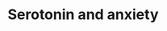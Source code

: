 ---
annotations:
- id: PW:0000316
  parent: regulatory pathway
  type: Pathway Ontology
  value: calcium/calmodulin dependent kinase signaling pathway
- id: DOID:2030
  parent: disease of mental health
  type: Disease Ontology
  value: anxiety disorder
- id: CL:0000850
  parent: native cell
  type: Cell Type Ontology
  value: serotonergic neuron
- id: PW:0000319
  parent: regulatory pathway
  type: Pathway Ontology
  value: altered calcineurin signaling pathway
- id: PW:0001187
  parent: regulatory pathway
  type: Pathway Ontology
  value: calcium/calmodulin dependent kinase 1 signaling pathway
- id: DOID:2030
  parent: disease of mental health
  type: Disease Ontology
  value: anxiety disorder
- id: PW:0000854
  parent: signaling pathway
  type: Pathway Ontology
  value: serotonin signaling pathway
authors:
- Khanspers
- Eweitz
citedin: ''
communities:
- ontox
description: Benekareddy et al observed the phenomenon that rats who were maternally
  separated show increased levels of induced anxiety-related behaviour during adulthood.
  Type 2 serotonin receptors have been implicated in anxiety related behaviour and
  may be suitable targets for reducing anxiety response. Benekareddy et al report
  that treatment with ketanserin (a serotonergic antagonist) during postnatal life
  blocked the long-lasting effects of maternal separation on anxiety behavior in the
  open field test and the elevated plus maze. Immediate Early Genes such as Arc have
  been found to be significantly affected in expression (Benekareddy et al). The downstream
  and upstream gene products of Arc were partly elucidated and presented in a pathway.  Proteins
  on this pathway have targeted assays available via the [https://assays.cancer.gov/available_assays?wp_id=WP3947
  CPTAC Assay Portal]
last-edited: 2024-12-09
ndex: c2b36b89-8b68-11eb-9e72-0ac135e8bacf
organisms:
- Homo sapiens
redirect_from:
- /index.php/Pathway:WP3947
- /instance/WP3947
- /instance/WP3947_r136018
revision: r136018
schema-jsonld:
- '@context': https://schema.org/
  '@id': https://wikipathways.github.io/pathways/WP3947.html
  '@type': Dataset
  creator:
    '@type': Organization
    name: WikiPathways
  description: Benekareddy et al observed the phenomenon that rats who were maternally
    separated show increased levels of induced anxiety-related behaviour during adulthood.
    Type 2 serotonin receptors have been implicated in anxiety related behaviour and
    may be suitable targets for reducing anxiety response. Benekareddy et al report
    that treatment with ketanserin (a serotonergic antagonist) during postnatal life
    blocked the long-lasting effects of maternal separation on anxiety behavior in
    the open field test and the elevated plus maze. Immediate Early Genes such as
    Arc have been found to be significantly affected in expression (Benekareddy et
    al). The downstream and upstream gene products of Arc were partly elucidated and
    presented in a pathway.  Proteins on this pathway have targeted assays available
    via the [https://assays.cancer.gov/available_assays?wp_id=WP3947 CPTAC Assay Portal]
  keywords:
  - ADRA1A
  - ARC
  - CAMK2B
  - CRH
  - Ca2+
  - DOC
  - EEF2K
  - FMR1
  - FOS
  - GABRA1
  - GRM1
  - HTR1A
  - HTR2A
  - HTR2C
  - Ketanserin
  - PLCD4
  - PLEK
  - POMC
  - PPP3CA
  - PRKCB
  - THDOC
  - TRPV1
  license: CC0
  name: Serotonin and anxiety
seo: CreativeWork
title: Serotonin and anxiety
wpid: WP3947
---